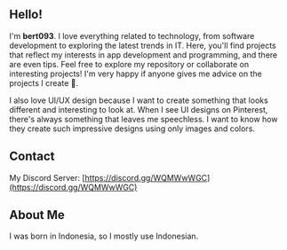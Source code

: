 ## Hello!

I'm **bert093**. I love everything related to technology, from software development to exploring the latest trends in IT. Here, you'll find projects that reflect my interests in app development and programming, and there are even tips. Feel free to explore my repository or collaborate on interesting projects! I'm very happy if anyone gives me advice on the projects I create 🚀.

I also love UI/UX design because I want to create something that looks different and interesting to look at. When I see UI designs on Pinterest, there's always something that leaves me speechless. I want to know how they create such impressive designs using only images and colors.

## Contact
My Discord Server: [https://discord.gg/WQMWwWGC](https://discord.gg/WQMWwWGC)

## About Me
I was born in Indonesia, so I mostly use Indonesian.

<!--
**bert093/bert093** is a ✨ _special_ ✨ repository because its `README.md` (this file) appears on your GitHub profile.

Here are some ideas to get you started:

- 🔭 I’m currently working on ...
- 🌱 I’m currently learning ...
- 👯 I’m looking to collaborate on ...
- 🤔 I’m looking for help with ...
- 💬 Ask me about ...
- 📫 How to reach me: ...
- 😄 Pronouns: ...
- ⚡ Fun fact: ...
-->
